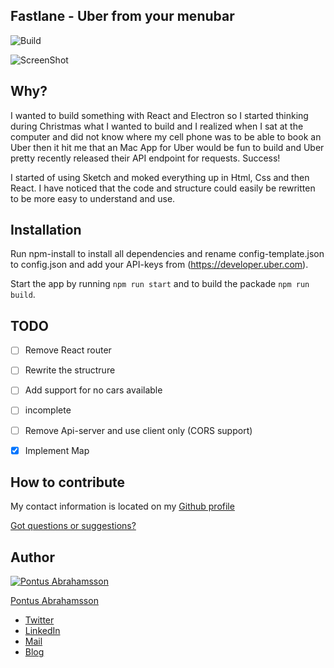 ## Fastlane - Uber from your menubar

![Build](https://travis-ci.org/pontusab/Fastlane.svg?branch=master)

![ScreenShot](https://raw.githubusercontent.com/pontusab/Fastlane/master/design/Fastlane-fullscreen.png)

## Why?
I wanted to build something with React and Electron so I started thinking during Christmas what I wanted to build and I realized when I sat at the computer and did not know where my cell phone was to be able to book an Uber then it hit me that an Mac App for Uber would be fun to build and Uber pretty recently released their API endpoint for requests. Success!

I started of using Sketch and moked everything up in Html, Css and then React. I have noticed that the code and structure could easily be rewritten to be more easy to understand and use.

## Installation
Run npm-install to install all dependencies and rename config-template.json to config.json and add your API-keys from (https://developer.uber.com).

Start the app by running `npm run start` and to build the packade `npm run build`.

## TODO
- [ ] Remove React router
- [ ] Rewrite the structrure
- [ ] Add support for no cars available
- [ ] incomplete
- [ ] Remove Api-server and use client only (CORS support)
- [x] Implement Map


## How to contribute
My contact information is located on my [Github profile](https://github.com/pontusab)

[Got questions or suggestions?](https://github.com/pontusab/Fastlane/issues)

## Author

[![Pontus Abrahamsson](https://avatars2.githubusercontent.com/u/655158?v=3&u=60ff29b56ebe0343294ea2b55f9c0fd43a0d9341&s=140)](https://sindresorhus.com)

[Pontus Abrahamsson](https://twitter.com/pontusab)

* [Twitter](https://twitter.com/pontusab)
* [LinkedIn](https://www.linkedin.com/in/pontusabrahamsson)
* [Mail](info@wdlinkoping.se)
* [Blog](https://medium.com/@pontusab)

